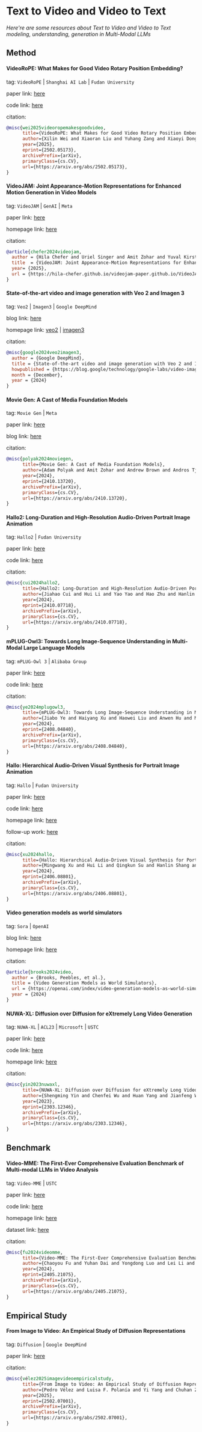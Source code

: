# Text to Video and Video to Text
*Here're are some resources about Text to Video and Video to Text modeling, understanding, generation in Multi-Modal LLMs*


## Method


#### VideoRoPE: What Makes for Good Video Rotary Position Embedding?

tag: `VideoRoPE` | `Shanghai AI Lab` | `Fudan University`

paper link: [here](https://arxiv.org/pdf/2502.05173)

code link: [here](https://github.com/Wiselnn570/VideoRoPE)

citation:

```bibtex
@misc{wei2025videoropemakesgoodvideo,
      title={VideoRoPE: What Makes for Good Video Rotary Position Embedding?}, 
      author={Xilin Wei and Xiaoran Liu and Yuhang Zang and Xiaoyi Dong and Pan Zhang and Yuhang Cao and Jian Tong and Haodong Duan and Qipeng Guo and Jiaqi Wang and Xipeng Qiu and Dahua Lin},
      year={2025},
      eprint={2502.05173},
      archivePrefix={arXiv},
      primaryClass={cs.CV},
      url={https://arxiv.org/abs/2502.05173}, 
}
```


#### VideoJAM: Joint Appearance-Motion Representations for Enhanced Motion Generation in Video Models

tag: `VideoJAM` | `GenAI` | `Meta`

paper link: [here](https://hila-chefer.github.io/videojam-paper.github.io/VideoJAM_arxiv.pdf)

homepage link: [here](https://hila-chefer.github.io/videojam-paper.github.io/)

citation:

```bibtex
@article{chefer2024videojam,
  author = {Hila Chefer and Uriel Singer and Amit Zohar and Yuval Kirstain and Adam Polyak and Yaniv Taigman and Lior Wolf and Shelly Sheynin},
  title  = {VideoJAM: Joint Appearance-Motion Representations for Enhanced Motion Generation in Video Models},
  year= {2025},
  url = {https://hila-chefer.github.io/videojam-paper.github.io/VideoJAM_arxiv.pdf}
}
```


#### State-of-the-art video and image generation with Veo 2 and Imagen 3

tag: `Veo2` | `Imagen3` | `Google DeepMind`

blog link: [here](https://blog.google/technology/google-labs/video-image-generation-update-december-2024/)

homepage link: [veo2](https://deepmind.google/technologies/veo/veo-2/) | [imagen3](https://deepmind.google/technologies/imagen-3/)

citation:

```bibtex
@misc{google2024veo2imagen3,
  author = {Google DeepMind},
  title = {State-of-the-art video and image generation with Veo 2 and Imagen 3},
  howpublished = {https://blog.google/technology/google-labs/video-image-generation-update-december-2024/},
  month = {December},
  year = {2024}
}
```


#### Movie Gen: A Cast of Media Foundation Models

tag: `Movie Gen` | `Meta`

paper link: [here](https://ai.meta.com/static-resource/movie-gen-research-paper)

blog link: [here](https://ai.meta.com/blog/movie-gen-media-foundation-models-generative-ai-video/)

citation: 

```bibtex
@misc{polyak2024moviegen,
      title={Movie Gen: A Cast of Media Foundation Models}, 
      author={Adam Polyak and Amit Zohar and Andrew Brown and Andros Tjandra and Animesh Sinha and Ann Lee and Apoorv Vyas and Bowen Shi and Chih-Yao Ma and Ching-Yao Chuang and David Yan and Dhruv Choudhary and Dingkang Wang and Geet Sethi and Guan Pang and Haoyu Ma and Ishan Misra and Ji Hou and Jialiang Wang and Kiran Jagadeesh and Kunpeng Li and Luxin Zhang and Mannat Singh and Mary Williamson and Matt Le and Matthew Yu and Mitesh Kumar Singh and Peizhao Zhang and Peter Vajda and Quentin Duval and Rohit Girdhar and Roshan Sumbaly and Sai Saketh Rambhatla and Sam Tsai and Samaneh Azadi and Samyak Datta and Sanyuan Chen and Sean Bell and Sharadh Ramaswamy and Shelly Sheynin and Siddharth Bhattacharya and Simran Motwani and Tao Xu and Tianhe Li and Tingbo Hou and Wei-Ning Hsu and Xi Yin and Xiaoliang Dai and Yaniv Taigman and Yaqiao Luo and Yen-Cheng Liu and Yi-Chiao Wu and Yue Zhao and Yuval Kirstain and Zecheng He and Zijian He and Albert Pumarola and Ali Thabet and Artsiom Sanakoyeu and Arun Mallya and Baishan Guo and Boris Araya and Breena Kerr and Carleigh Wood and Ce Liu and Cen Peng and Dimitry Vengertsev and Edgar Schonfeld and Elliot Blanchard and Felix Juefei-Xu and Fraylie Nord and Jeff Liang and John Hoffman and Jonas Kohler and Kaolin Fire and Karthik Sivakumar and Lawrence Chen and Licheng Yu and Luya Gao and Markos Georgopoulos and Rashel Moritz and Sara K. Sampson and Shikai Li and Simone Parmeggiani and Steve Fine and Tara Fowler and Vladan Petrovic and Yuming Du},
      year={2024},
      eprint={2410.13720},
      archivePrefix={arXiv},
      primaryClass={cs.CV},
      url={https://arxiv.org/abs/2410.13720}, 
}
```

#### Hallo2: Long-Duration and High-Resolution Audio-Driven Portrait Image Animation

tag: `Hallo2` | `Fudan University`

paper link: [here](https://arxiv.org/pdf/2410.07718)

code link: [here](https://github.com/fudan-generative-vision/hallo2)

citation:

```bibtex
@misc{cui2024hallo2,
      title={Hallo2: Long-Duration and High-Resolution Audio-Driven Portrait Image Animation}, 
      author={Jiahao Cui and Hui Li and Yao Yao and Hao Zhu and Hanlin Shang and Kaihui Cheng and Hang Zhou and Siyu Zhu and Jingdong Wang},
      year={2024},
      eprint={2410.07718},
      archivePrefix={arXiv},
      primaryClass={cs.CV},
      url={https://arxiv.org/abs/2410.07718}, 
}
```


#### mPLUG-Owl3: Towards Long Image-Sequence Understanding in Multi-Modal Large Language Models

tag: `mPLUG-Owl 3` | `Alibaba Group`

paper link: [here](https://arxiv.org/pdf/2408.04840)

code link: [here](https://github.com/X-PLUG/mPLUG-Owl)

citation:

```bibtex
@misc{ye2024mplugowl3,
      title={mPLUG-Owl3: Towards Long Image-Sequence Understanding in Multi-Modal Large Language Models}, 
      author={Jiabo Ye and Haiyang Xu and Haowei Liu and Anwen Hu and Ming Yan and Qi Qian and Ji Zhang and Fei Huang and Jingren Zhou},
      year={2024},
      eprint={2408.04840},
      archivePrefix={arXiv},
      primaryClass={cs.CV},
      url={https://arxiv.org/abs/2408.04840}, 
}
```



#### Hallo: Hierarchical Audio-Driven Visual Synthesis for Portrait Image Animation

tag: `Hallo` | `Fudan University`

paper link: [here](https://arxiv.org/pdf/2406.08801)

code link: [here](https://github.com/fudan-generative-vision/hallo)

homepage link: [here](https://fudan-generative-vision.github.io/hallo/#/)

follow-up work: [here](https://arxiv.org/pdf/2410.07718)

citation:

```bibtex
@misc{xu2024hallo,
      title={Hallo: Hierarchical Audio-Driven Visual Synthesis for Portrait Image Animation}, 
      author={Mingwang Xu and Hui Li and Qingkun Su and Hanlin Shang and Liwei Zhang and Ce Liu and Jingdong Wang and Yao Yao and Siyu Zhu},
      year={2024},
      eprint={2406.08801},
      archivePrefix={arXiv},
      primaryClass={cs.CV},
      url={https://arxiv.org/abs/2406.08801}, 
}
```


#### Video generation models as world simulators

tag: `Sora` | `OpenAI`

blog link: [here](https://openai.com/index/video-generation-models-as-world-simulators/)

homepage link: [here](https://openai.com/index/sora/)

citation:

```bibtex
@article{brooks2024video,
  author = {Brooks, Peebles, et al.},
  title = {Video Generation Models as World Simulators},
  url = {https://openai.com/index/video-generation-models-as-world-simulators/},
  year = {2024}
}
```


#### NUWA-XL: Diffusion over Diffusion for eXtremely Long Video Generation

tag: `NUWA-XL` | `ACL23` | `Microsoft` | `USTC`

paper link: [here](https://arxiv.org/pdf/2303.12346)

code link: [here](https://github.com/microsoft/NUWA)

homepage link: [here](https://msra-nuwa.azurewebsites.net/)

citation:

```bibtex
@misc{yin2023nuwaxl,
      title={NUWA-XL: Diffusion over Diffusion for eXtremely Long Video Generation}, 
      author={Shengming Yin and Chenfei Wu and Huan Yang and Jianfeng Wang and Xiaodong Wang and Minheng Ni and Zhengyuan Yang and Linjie Li and Shuguang Liu and Fan Yang and Jianlong Fu and Gong Ming and Lijuan Wang and Zicheng Liu and Houqiang Li and Nan Duan},
      year={2023},
      eprint={2303.12346},
      archivePrefix={arXiv},
      primaryClass={cs.CV},
      url={https://arxiv.org/abs/2303.12346}, 
}
```



## Benchmark


#### Video-MME: The First-Ever Comprehensive Evaluation Benchmark of Multi-modal LLMs in Video Analysis

tag: `Video-MME` | `USTC`

paper link: [here](https://arxiv.org/pdf/2405.21075)

code link: [here](https://github.com/BradyFU/Video-MME)

homepage link: [here](https://video-mme.github.io/)

dataset link: [here](https://github.com/BradyFU/Video-MME)

citation:

```bibtex
@misc{fu2024videomme,
      title={Video-MME: The First-Ever Comprehensive Evaluation Benchmark of Multi-modal LLMs in Video Analysis}, 
      author={Chaoyou Fu and Yuhan Dai and Yongdong Luo and Lei Li and Shuhuai Ren and Renrui Zhang and Zihan Wang and Chenyu Zhou and Yunhang Shen and Mengdan Zhang and Peixian Chen and Yanwei Li and Shaohui Lin and Sirui Zhao and Ke Li and Tong Xu and Xiawu Zheng and Enhong Chen and Rongrong Ji and Xing Sun},
      year={2024},
      eprint={2405.21075},
      archivePrefix={arXiv},
      primaryClass={cs.CV},
      url={https://arxiv.org/abs/2405.21075}, 
}
```


## Empirical Study


#### From Image to Video: An Empirical Study of Diffusion Representations

tag: `Diffusion` | `Google DeepMind`

paper link: [here](https://arxiv.org/pdf/2502.07001)

citation:

```bibtex
@misc{vélez2025imagevideoempiricalstudy,
      title={From Image to Video: An Empirical Study of Diffusion Representations}, 
      author={Pedro Vélez and Luisa F. Polanía and Yi Yang and Chuhan Zhang and Rishab Kabra and Anurag Arnab and Mehdi S. M. Sajjadi},
      year={2025},
      eprint={2502.07001},
      archivePrefix={arXiv},
      primaryClass={cs.CV},
      url={https://arxiv.org/abs/2502.07001}, 
}
```